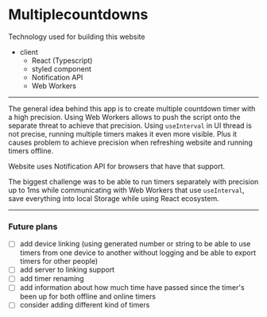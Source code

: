 # Multiplecountdowns 

Technology used for building this website

- client
  - React (Typescript)
  - styled component
  - Notification API
  - Web Workers

--- 

The general idea behind this app is to create multiple countdown timer with a high precision. Using Web Workers allows to push the script onto the separate threat to achieve that precision. Using `useInterval` in UI thread is not precise, running multiple timers makes it even more visible. Plus it causes problem to achieve precision when refreshing website and running timers offline.

Website uses Notification API for browsers that have that support.

The biggest challenge was to be able to run timers separately with precision up to 1ms while communicating with Web Workers that use `useInterval`, save everything into local Storage while using React ecosystem.

--- 
### Future plans

- [ ] add device linking (using generated number or string to be able to use timers from one device to another without logging and be able to export timers for other people)
- [ ] add server to linking support 
- [ ] add timer renaming 
- [ ] add information about how much time have passed since the timer's been up for both offline and online timers
- [ ] consider adding different kind of timers 